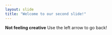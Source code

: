 ```yaml
---
layout: slide
title: "Welcome to our second slide!"
---
```

**Not feeling creative**
Use the left arrow to go back!
